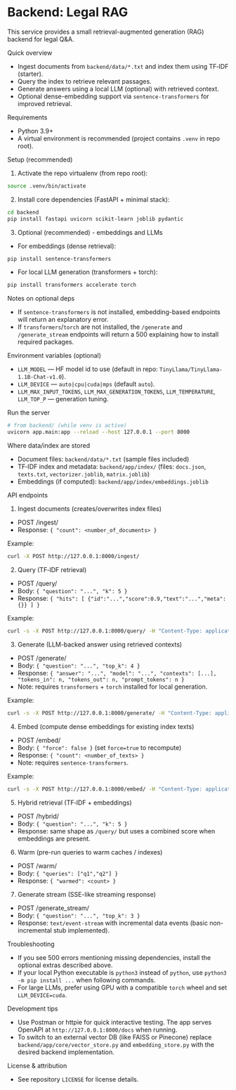 # Backend: Legal RAG

This service provides a small retrieval-augmented generation (RAG) backend for legal Q&A.

Quick overview
- Ingest documents from `backend/data/*.txt` and index them using TF‑IDF (starter).
- Query the index to retrieve relevant passages.
- Generate answers using a local LLM (optional) with retrieved context.
- Optional dense-embedding support via `sentence-transformers` for improved retrieval.

Requirements
- Python 3.9+
- A virtual environment is recommended (project contains `.venv` in repo root).

Setup (recommended)

1. Activate the repo virtualenv (from repo root):

```bash
source .venv/bin/activate
```

2. Install core dependencies (FastAPI + minimal stack):

```bash
cd backend
pip install fastapi uvicorn scikit-learn joblib pydantic
```

3. Optional (recommended) - embeddings and LLMs

- For embeddings (dense retrieval):

```bash
pip install sentence-transformers
```

- For local LLM generation (transformers + torch):

```bash
pip install transformers accelerate torch
```

Notes on optional deps
- If `sentence-transformers` is not installed, embedding-based endpoints will return an explanatory error.
- If `transformers`/`torch` are not installed, the `/generate` and `/generate_stream` endpoints will return a 500 explaining how to install required packages.

Environment variables (optional)
- `LLM_MODEL` — HF model id to use (default in repo: `TinyLlama/TinyLlama-1.1B-Chat-v1.0`).
- `LLM_DEVICE` — `auto|cpu|cuda|mps` (default `auto`).
- `LLM_MAX_INPUT_TOKENS`, `LLM_MAX_GENERATION_TOKENS`, `LLM_TEMPERATURE`, `LLM_TOP_P` — generation tuning.

Run the server

```bash
# from backend/ (while venv is active)
uvicorn app.main:app --reload --host 127.0.0.1 --port 8000
```

Where data/index are stored
- Document files: `backend/data/*.txt` (sample files included)
- TF‑IDF index and metadata: `backend/app/index/` (files: `docs.json`, `texts.txt`, `vectorizer.joblib`, `matrix.joblib`)
- Embeddings (if computed): `backend/app/index/embeddings.joblib`

API endpoints

1) Ingest documents (creates/overwrites index files)

- POST /ingest/
- Response: `{ "count": <number_of_documents> }`

Example:

```bash
curl -X POST http://127.0.0.1:8000/ingest/
```

2) Query (TF‑IDF retrieval)

- POST /query/
- Body: `{ "question": "...", "k": 5 }`
- Response: `{ "hits": [ {"id":"...","score":0.9,"text":"...","meta":{}} ] }`

Example:

```bash
curl -s -X POST http://127.0.0.1:8000/query/ -H "Content-Type: application/json" -d '{"question":"definition","k":3}'
```

3) Generate (LLM-backed answer using retrieved contexts)

- POST /generate/
- Body: `{ "question": "...", "top_k": 4 }`
- Response: `{ "answer": "...", "model": "...", "contexts": [...], "tokens_in": n, "tokens_out": n, "prompt_tokens": n }`
- Note: requires `transformers` + `torch` installed for local generation.

Example:

```bash
curl -s -X POST http://127.0.0.1:8000/generate/ -H "Content-Type: application/json" -d '{"question":"What is the definition of negligence under Indian law?","top_k":3}'
```

4) Embed (compute dense embeddings for existing index texts)

- POST /embed/
- Body: `{ "force": false }` (set `force=true` to recompute)
- Response: `{ "count": <number_of_texts> }`
- Note: requires `sentence-transformers`.

Example:

```bash
curl -s -X POST http://127.0.0.1:8000/embed/ -H "Content-Type: application/json" -d '{"force":false}'
```

5) Hybrid retrieval (TF‑IDF + embeddings)

- POST /hybrid/
- Body: `{ "question": "...", "k": 5 }`
- Response: same shape as `/query/` but uses a combined score when embeddings are present.

6) Warm (pre-run queries to warm caches / indexes)

- POST /warm/
- Body: `{ "queries": ["q1","q2"] }`
- Response: `{ "warmed": <count> }`

7) Generate stream (SSE-like streaming response)

- POST /generate_stream/
- Body: `{ "question": "...", "top_k": 3 }`
- Response: `text/event-stream` with incremental data events (basic non-incremental stub implemented).

Troubleshooting
- If you see 500 errors mentioning missing dependencies, install the optional extras described above.
- If your local Python executable is `python3` instead of `python`, use `python3 -m pip install ...` when following commands.
- For large LLMs, prefer using GPU with a compatible `torch` wheel and set `LLM_DEVICE=cuda`.

Development tips
- Use Postman or httpie for quick interactive testing. The app serves OpenAPI at `http://127.0.0.1:8000/docs` when running.
- To switch to an external vector DB (like FAISS or Pinecone) replace `backend/app/core/vector_store.py` and `embedding_store.py` with the desired backend implementation.

License & attribution
- See repository `LICENSE` for license details.



